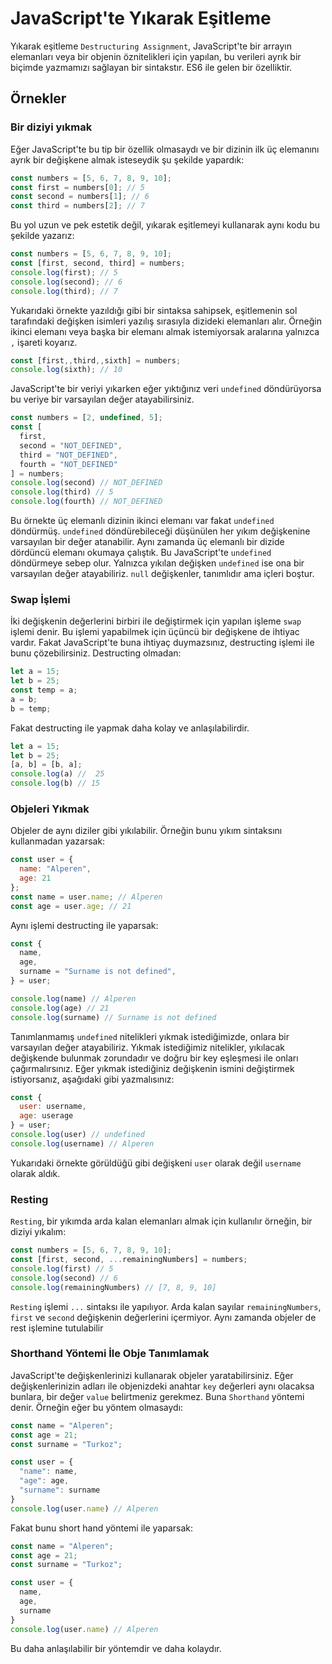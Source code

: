 # JavaScript'te Yıkarak Eşitleme
Yıkarak eşitleme `Destructuring Assignment`, JavaScript'te bir arrayın elemanları veya bir objenin öznitelikleri için yapılan, bu verileri ayrık bir biçimde yazmamızı sağlayan bir sintakstır. ES6 ile gelen bir özelliktir.

## Örnekler

### Bir diziyi yıkmak
Eğer JavaScript'te bu tip bir özellik olmasaydı ve bir dizinin ilk üç elemanını ayrık bir değişkene almak isteseydik şu şekilde yapardık:
```js
const numbers = [5, 6, 7, 8, 9, 10];
const first = numbers[0]; // 5
const second = numbers[1]; // 6
const third = numbers[2]; // 7
```
Bu yol uzun ve pek estetik değil, yıkarak eşitlemeyi kullanarak aynı kodu bu şekilde yazarız:
```js
const numbers = [5, 6, 7, 8, 9, 10];
const [first, second, third] = numbers;
console.log(first); // 5
console.log(second); // 6
console.log(third); // 7
```
Yukarıdaki örnekte yazıldığı gibi bir sintaksa sahipsek, eşitlemenin sol tarafındaki değişken isimleri yazılış sırasıyla dizideki elemanları alır. Örneğin ikinci elemanı veya başka bir elemanı almak istemiyorsak aralarına yalnızca `,` işareti koyarız.
```js
const [first,,third,,sixth] = numbers;
console.log(sixth); // 10
```
JavaScript'te bir veriyi yıkarken eğer yıktığınız veri `undefined` döndürüyorsa bu veriye bir varsayılan değer atayabilirsiniz.
```js
const numbers = [2, undefined, 5];
const [
  first,
  second = "NOT_DEFINED",
  third = "NOT_DEFINED",
  fourth = "NOT_DEFINED"
] = numbers;
console.log(second) // NOT_DEFINED
console.log(third) // 5
console.log(fourth) // NOT_DEFINED
```
Bu örnekte üç elemanlı dizinin ikinci elemanı var fakat `undefined` döndürmüş. `undefined` döndürebileceği düşünülen her yıkım değişkenine varsayılan bir değer atanabilir. Aynı zamanda üç elemanlı bir dizide dördüncü elemanı okumaya çalıştık. Bu JavaScript'te `undefined` döndürmeye sebep olur. Yalnızca yıkılan değişken `undefined` ise ona bir varsayılan değer atayabiliriz. `null` değişkenler, tanımlıdır ama içleri boştur.

### Swap İşlemi
İki değişkenin değerlerini birbiri ile değiştirmek için yapılan işleme `swap` işlemi denir. Bu işlemi yapabilmek için üçüncü bir değişkene de ihtiyac vardır. Fakat JavaScript'te buna ihtiyaç duymazsınız, destructing işlemi ile bunu çözebilirsiniz.
Destructing olmadan:

```js
let a = 15;
let b = 25;
const temp = a;
a = b;
b = temp;
```
Fakat destructing ile yapmak daha kolay ve anlaşılabilirdir.
```js
let a = 15;
let b = 25;
[a, b] = [b, a];
console.log(a) //  25
console.log(b) // 15
```
### Objeleri Yıkmak
Objeler de aynı diziler gibi yıkılabilir. Örneğin bunu yıkım sintaksını kullanmadan yazarsak:
```js
const user = {
  name: "Alperen",
  age: 21
};
const name = user.name; // Alperen
const age = user.age; // 21
```
Aynı işlemi destructing ile yaparsak:
```js
const {
  name,
  age,
  surname = "Surname is not defined",
} = user;

console.log(name) // Alperen
console.log(age) // 21
console.log(surname) // Surname is not defined
```
Tanımlanmamış `undefined` nitelikleri yıkmak istediğimizde, onlara bir varsayılan değer atayabiliriz. Yıkmak istediğimiz nitelikler, yıkılacak değişkende bulunmak zorundadır ve doğru bir key eşleşmesi ile onları çağırmalırsınız. Eğer yıkmak istediğiniz değişkenin ismini değiştirmek istiyorsanız, aşağıdaki gibi yazmalısınız:
```js
const {
  user: username,
  age: userage
} = user;
console.log(user) // undefined
console.log(username) // Alperen
```
Yukarıdaki örnekte görüldüğü gibi değişkeni `user` olarak değil `username` olarak aldık.

### Resting
`Resting`, bir yıkımda arda kalan elemanları almak için kullanılır örneğin, bir diziyi yıkalım:
```js
const numbers = [5, 6, 7, 8, 9, 10];
const [first, second, ...remainingNumbers] = numbers;
console.log(first) // 5
console.log(second) // 6
console.log(remainingNumbers) // [7, 8, 9, 10]
```
`Resting` işlemi `...` sintaksı ile yapılıyor. Arda kalan sayılar `remainingNumbers`, `first` ve `second` değişkenin değerlerini içermiyor. Aynı zamanda objeler de rest işlemine tutulabilir

### Shorthand Yöntemi İle Obje Tanımlamak
JavaScript'te değişkenlerinizi kullanarak objeler yaratabilirsiniz. Eğer değişkenlerinizin adları ile objenizdeki anahtar `key` değerleri aynı olacaksa bunlara, bir değer `value` belirtmeniz gerekmez. Buna `Shorthand` yöntemi denir. Örneğin eğer bu yöntem olmasaydı:

```js
const name = "Alperen";
const age = 21;
const surname = "Turkoz";

const user = {
  "name": name,
  "age": age,
  "surname": surname
}
console.log(user.name) // Alperen
```
Fakat bunu short hand yöntemi ile yaparsak:
```js
const name = "Alperen";
const age = 21;
const surname = "Turkoz";

const user = {
  name,
  age,
  surname
}
console.log(user.name) // Alperen
```
Bu daha anlaşılabilir bir yöntemdir ve daha kolaydır.
